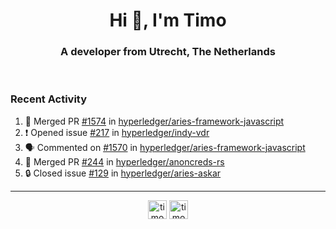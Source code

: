 <h1 align="center">Hi 👋, I'm Timo</h1>
<h3 align="center">A developer from Utrecht, The Netherlands</h3>
<br/>
<!-- https://github.com/rahuldkjain/github-profile-readme-generator --!>

<!--  <p align="left"><img src="https://github-readme-stats.vercel.app/api?username=timoglastra&show_icons=true&count_private=true&" alt="timoglastra" /></p> --!>

<!--
Github language stats
<p align="left"><img src="https://github-readme-stats.vercel.app/api/top-langs/?username=timoglastra&layout=compact" alt="timoglastra" /><p>
-->

<!-- Codestats language stats -->
<!-- <p align="left"><img src="https://codestats-readme.vercel.app/api/top-langs/?username=timoglastra&layout=compact&language_count=12" alt="timoglastra" /><p>    --!>
  
<h3>Recent Activity</h3>

<!--START_SECTION:activity-->
1. 🎉 Merged PR [#1574](https://github.com/hyperledger/aries-framework-javascript/pull/1574) in [hyperledger/aries-framework-javascript](https://github.com/hyperledger/aries-framework-javascript)
2. ❗ Opened issue [#217](https://github.com/hyperledger/indy-vdr/issues/217) in [hyperledger/indy-vdr](https://github.com/hyperledger/indy-vdr)
3. 🗣 Commented on [#1570](https://github.com/hyperledger/aries-framework-javascript/issues/1570#issuecomment-1720863347) in [hyperledger/aries-framework-javascript](https://github.com/hyperledger/aries-framework-javascript)
4. 🎉 Merged PR [#244](https://github.com/hyperledger/anoncreds-rs/pull/244) in [hyperledger/anoncreds-rs](https://github.com/hyperledger/anoncreds-rs)
5. 🔒 Closed issue [#129](https://github.com/hyperledger/aries-askar/issues/129) in [hyperledger/aries-askar](https://github.com/hyperledger/aries-askar)
<!--END_SECTION:activity-->

---

<p align="center">
<a href="https://twitter.com/timoglastra" target="blank"><img align="center" src="https://cdn.jsdelivr.net/npm/simple-icons@3.0.1/icons/twitter.svg" alt="timoglastra" height="30" width="30" /></a>
<a href="https://linkedin.com/in/timoglastra" target="blank"><img align="center" src="https://cdn.jsdelivr.net/npm/simple-icons@3.0.1/icons/linkedin.svg" alt="timoglastra" height="30" width="30" /></a>
</p>



